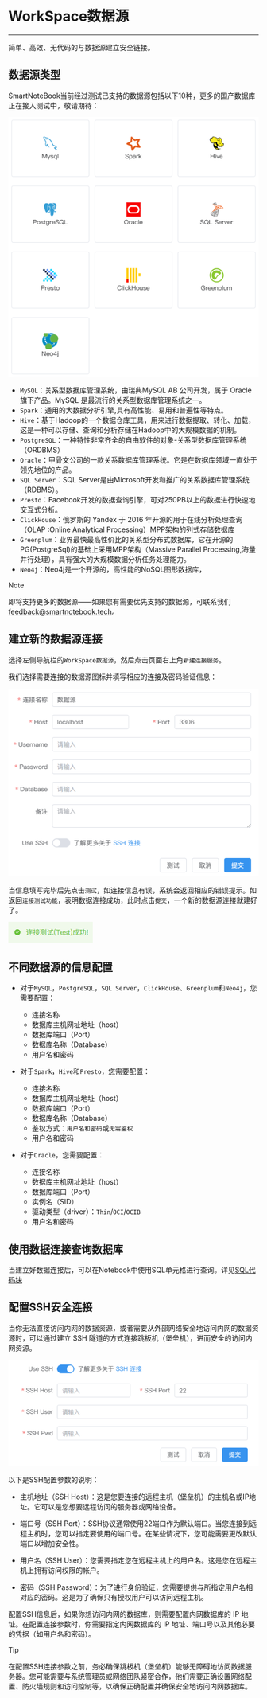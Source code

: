 # WorkSpace数据源
---
简单、高效、无代码的与数据源建立安全链接。

<!-- ![图 1](../images/ds.png)   -->
<!-- <img src="../images/ds.png"  style="width: 78%;height: 78%;" /> -->

## 数据源类型

SmartNoteBook当前经过测试已支持的数据源包括以下10种，更多的国产数据库正在接入测试中，敬请期待：

![支持的数据源类型](../images/de0cb651c474dc3ad7d477a85f010ca3d1f40f2e9dcc3bb74925c3ac617b90f9.png)  

* `MySQL`：关系型数据库管理系统，由瑞典MySQL AB 公司开发，属于 Oracle 旗下产品。MySQL 是最流行的关系型数据库管理系统之一。
* `Spark`：通用的大数据分析引擎,具有高性能、易用和普遍性等特点。
* `Hive`：基于Hadoop的一个数据仓库工具，用来进行数据提取、转化、加载，这是一种可以存储、查询和分析存储在Hadoop中的大规模数据的机制。
* `PostgreSQL`：一种特性非常齐全的自由软件的对象-关系型数据库管理系统（ORDBMS）
* `Oracle`：甲骨文公司的一款关系数据库管理系统。它是在数据库领域一直处于领先地位的产品。
* `SQL Server`：SQL Server是由Microsoft开发和推广的关系数据库管理系统（RDBMS）。
* `Presto`：Facebook开发的数据查询引擎，可对250PB以上的数据进行快速地交互式分析。
* `ClickHouse`：俄罗斯的 Yandex 于 2016 年开源的用于在线分析处理查询（OLAP :Online Analytical Processing）MPP架构的列式存储数据库
* `Greenplum`：业界最快最高性价比的关系型分布式数据库，它在开源的PG(PostgreSql)的基础上采用MPP架构（Massive Parallel Processing,海量并行处理），具有强大的大规模数据分析任务处理能力。
* `Neo4j`：Neo4j是一个开源的，高性能的NoSQL图形数据库，

> [!NOTE]
> 即将支持更多的数据源——如果您有需要优先支持的数据源，可联系我们 <feedback@smartnotebook.tech>。


## 建立新的数据源连接

选择左侧导航栏的`WorkSpace数据源`，然后点击页面右上角`新建连接服务`。

我们选择需要连接的数据源图标并填写相应的连接及密码验证信息：

![图 5](../images/27a0726d1e8fb7d6418e88c4aa6ecf2b170c5fd4d2809eed683cc57c68026bb0.png) 

当信息填写完毕后先点击`测试`，如连接信息有误，系统会返回相应的错误提示。如返回`连接测试功能`，表明数据连接成功，此时点击`提交`，一个新的数据源连接就建好了。

![图 6](../images/2640c7ef5da05a8d7b83d9dc7f04374f5c0a07a8ed631f25c4c4002baf955d79.png)  

<!-- ## 编辑连接

在数据源列表中选择所需修改的数据源，修改配置信息后单击`测试`，返回成功信息后点击`提交`。 -->

## 不同数据源的信息配置

<!-- 用户可以在选择不同类型的数据源后，通过正确配置对应类型的数据库信息、数据库凭证后，完成创建数据库连接。

不同的数据源对应填写的配置项也会存在差异。 -->

- 对于`MySQL`，`PostgreSQL`，`SQL Server`，`ClickHouse`、`Greenplum`和`Neo4j`，您需要配置：

  - 连接名称
  - 数据库主机网址地址（host）
  - 数据库端口（Port）
  - 数据库名称（Database）
  - 用户名和密码

- 对于`Spark`，`Hive`和`Presto`，您需要配置：

  - 连接名称
  - 数据库主机网址地址（host）
  - 数据库端口（Port）
  - 数据库名称（Database）
  - 鉴权方式：`用户名和密码`或`无需鉴权`
  - 用户名和密码

- 对于`Oracle`，您需要配置：

  - 连接名称
  - 数据库主机网址地址（host）
  - 数据库端口（Port）
  - 实例名（SID）
  - 驱动类型（driver）：`Thin`/`OCI`/`OCIB`
  - 用户名和密码

<!-- 
备注：当数据库连接配置完成后，我们会为你生成一个数据标识，相当于该数据库的云端“唯一id”， 如 0242ac110004-11edacf8-81c84f68-a244。该数据标识你可在Notebook的侧边栏--数据资源复制获取，并可在代码中引用。参见侧边栏->数据资源 -->

## 使用数据连接查询数据库

当建立好数据连接后，可以在Notebook中使用SQL单元格进行查询。详见<a href="../NoteBook/SQL.md" title="SQL代码块">SQL代码块</a>

## 配置SSH安全连接

<!-- 当需要增加跳板机

![图 7](../images/df9050419f6f13dc89d92e2d5c66e9921fb65161b6fdeb540cfea644bf878524.png)  


通过SSH，您可以配置数据连接以实现更安全的访问。SSH提供了加密和认证机制，以保护您的连接和数据安全。下面是一些SSH配置参数的说明：

- 主机地址（SSH Host）：这是您要连接的远程主机（堡垒机）的主机名或IP地址。它可以是您想要远程访问的服务器或网络设备。

- 端口号（SSH Port）：SSH协议通常使用22端口作为默认端口。当您连接到远程主机时，您可以指定要使用的端口号。在某些情况下，您可能需要更改默认端口以增加安全性。

- 用户名（SSH User）：您需要指定您在远程主机上的用户名。这是您在远程主机上拥有访问权限的帐户。

- 密码（SSH Password）：为了进行身份验证，您需要提供与所指定用户名相对应的密码。这是为了确保只有授权用户可以访问远程主机。 -->

当你无法直接访问内网的数据资源，或者需要从外部网络安全地访问内网的数据资源时，可以通过建立 SSH 隧道的方式连接跳板机（堡垒机），进而安全的访问内网资源。

<!-- ![图 7](../images/df9050419f6f13dc89d92e2d5c66e9921fb65161b6fdeb540cfea644bf878524.png)   -->
![图 1](../images/4e48a927b9bfc0f22aaaf89c8915b4417d65505d8bc325a846831fdb5c9172aa.png)  

以下是SSH配置参数的说明：

- 主机地址（SSH Host）：这是您要连接的远程主机（堡垒机）的主机名或IP地址。它可以是您想要远程访问的服务器或网络设备。

- 端口号（SSH Port）：SSH协议通常使用22端口作为默认端口。当您连接到远程主机时，您可以指定要使用的端口号。在某些情况下，您可能需要更改默认端口以增加安全性。

- 用户名（SSH User）：您需要指定您在远程主机上的用户名。这是您在远程主机上拥有访问权限的帐户。

- 密码（SSH Password）：为了进行身份验证，您需要提供与所指定用户名相对应的密码。这是为了确保只有授权用户可以访问远程主机。

配置SSH信息后，如果你想访问内网的数据库，则需要配置内网数据库的 IP 地址。在配置连接参数时，你需要指定内网数据库的 IP 地址、端口号以及其他必要的凭据（如用户名和密码）。

> [!Tip]
> 在配置SSH连接参数之前，务必确保跳板机（堡垒机）能够无障碍地访问数据服务器。您可能需要与系统管理员或网络团队紧密合作，他们需要正确设置网络配置、防火墙规则和访问控制等，以确保正确配置并确保安全地访问内网数据库。


